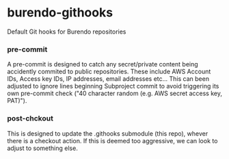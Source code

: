 # burendo-githooks
Default Git hooks for Burendo repositories


### pre-commit

A pre-commit is designed to catch any secret/private content being accidently commited to public repositories. These include AWS Account IDs, Access key IDs, IP addresses, email addresses etc... This can been adjusted to ignore lines beginning Subproject commit to avoid triggering its own pre-commit check ("40 character random (e.g. AWS secret access key, PAT)").

### post-chckout

This is designed to update the .githooks submodule (this repo), whever there is a checkout action. If this is deemed too aggressive, we can look to adjust to something else.

